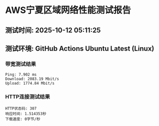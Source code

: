 # AWS宁夏区域网络性能测试报告
## 测试时间: 2025-10-12 05:11:25
## 测试环境: GitHub Actions Ubuntu Latest (Linux)

### 带宽测试结果
```
Ping: 7.902 ms
Download: 2083.19 Mbit/s
Upload: 1774.84 Mbit/s
```

### HTTP连接测试结果
```
HTTP状态码: 307
响应时间: 1.514353秒
下载速度: 0字节/秒
```

